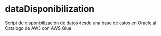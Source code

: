 # dataDisponibilization
Script de disponibilización de datos desde una base de datos en Oracle al Catalogo de AWS con AWS Glue 
